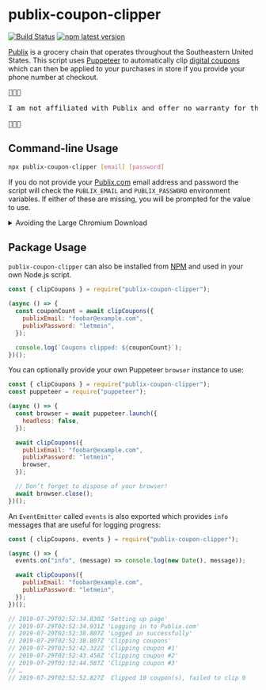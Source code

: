 # publix-coupon-clipper

[![Build Status](https://github.com/davecardwell/publix-coupon-clipper/workflows/Release/badge.svg)](https://github.com/davecardwell/publix-coupon-clipper/actions?workflow=Release)
[![npm latest version](https://img.shields.io/npm/v/publix-coupon-clipper/latest.svg)](https://www.npmjs.com/package/publix-coupon-clipper)

[Publix](https://www.publix.com/) is a grocery chain that operates throughout the Southeastern United States. This script uses [Puppeteer](https://developers.google.com/web/tools/puppeteer/) to automatically clip [digital coupons](https://www.publix.com/savings/coupons/digital-coupons) which can then be applied to your purchases in store if you provide your phone number at checkout.

<pre>🚨🚨🚨

I am not affiliated with Publix and offer no warranty for the use of this code.

🚨🚨🚨</pre>

## Command-line Usage

```sh
npx publix-coupon-clipper [email] [password]
```

If you do not provide your [Publix.com](https://www.publix.com/) email address and password the script will check the `PUBLIX_EMAIL` and `PUBLIX_PASSWORD` environment variables. If either of these are missing, you will be prompted for the value to use.

<details>
<summary>Avoiding the Large Chromium Download</summary>

When running `npx publix-coupon-clipper` the Puppeteer library will download Chromium each time (a >130Mb download as of writing).

To avoid this you can set the `PUPPETEER_DOWNLOAD_PATH` environment variable to reuse the same download each time. For example:

```sh
PUPPETEER_DOWNLOAD_PATH=/tmp/.publix-coupon-clipper-chromium npx publix-coupon-clipper
```

Alternatively you can set the `PUPPETEER_SKIP_CHROMIUM_DOWNLOAD` environment variable to `1` and `PUPPETEER_EXECUTABLE_PATH` to your existing Chrome install (eg. on macOS `'/Applications/Google Chrome.app/Contents/MacOS/Google Chrome'`).

See the Puppeteer documentation on [environment variables](https://github.com/puppeteer/puppeteer/blob/main/docs/api.md#environment-variables) for more, but also note that they only [guarantee support](https://github.com/puppeteer/puppeteer/#q-why-doesnt-puppeteer-vxxx-work-with-chromium-vyyy) for their bundled Chromium version.

</details>

## Package Usage

`publix-coupon-clipper` can also be installed from [NPM](https://www.npmjs.com/package/publix-coupon-clipper) and used in your own Node.js script.

```javascript
const { clipCoupons } = require("publix-coupon-clipper");

(async () => {
  const couponCount = await clipCoupons({
    publixEmail: "foobar@example.com",
    publixPassword: "letmein",
  });

  console.log(`Coupons clipped: ${couponCount}`);
})();
```

You can optionally provide your own Puppeteer `browser` instance to use:

```javascript
const { clipCoupons } = require("publix-coupon-clipper");
const puppeteer = require("puppeteer");

(async () => {
  const browser = await puppeteer.launch({
    headless: false,
  });

  await clipCoupons({
    publixEmail: "foobar@example.com",
    publixPassword: "letmein",
    browser,
  });

  // Don’t forget to dispose of your browser!
  await browser.close();
})();
```

An `EventEmitter` called `events` is also exported which provides `info` messages that are useful for logging progress:

```javascript
const { clipCoupons, events } = require("publix-coupon-clipper");

(async () => {
  events.on("info", (message) => console.log(new Date(), message));

  await clipCoupons({
    publixEmail: "foobar@example.com",
    publixPassword: "letmein",
  });
})();

// 2019-07-29T02:52:34.830Z 'Setting up page'
// 2019-07-29T02:52:34.931Z 'Logging in to Publix.com'
// 2019-07-29T02:52:38.807Z 'Logged in successfully'
// 2019-07-29T02:52:38.807Z 'Clipping coupons'
// 2019-07-29T02:52:42.322Z 'Clipping coupon #1'
// 2019-07-29T02:52:43.458Z 'Clipping coupon #2'
// 2019-07-29T02:52:44.587Z 'Clipping coupon #3'
// …
// 2019-07-29T02:52:52.827Z  Clipped 10 coupon(s), failed to clip 0
```
